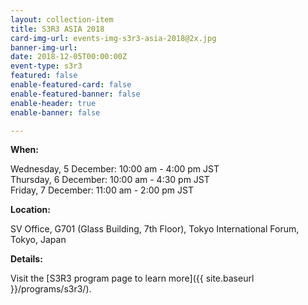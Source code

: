 ```yaml
---
layout: collection-item
title: S3R3 ASIA 2018
card-img-url: events-img-s3r3-asia-2018@2x.jpg
banner-img-url:
date: 2018-12-05T00:00:00Z
event-type: s3r3
featured: false
enable-featured-card: false
enable-featured-banner: false
enable-header: true
enable-banner: false

---
```

**When:**

Wednesday, 5 December:  10:00 am - 4:00 pm JST  
Thursday, 6 December:  10:00 am - 4:30 pm JST  
Friday, 7 December:  11:00 am - 2:00 pm JST

**Location:** 

SV Office, G701 (Glass Building, 7th Floor), Tokyo International Forum, Tokyo, Japan 

**Details:** 

Visit the [S3R3 program page to learn more]({{ site.baseurl }}/programs/s3r3/).